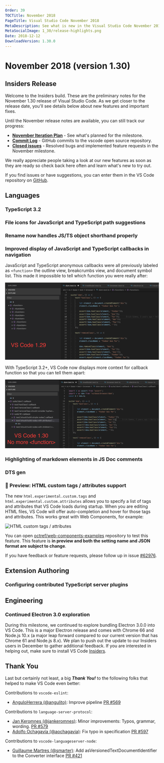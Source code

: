 ```yaml
---
Order: 39
TOCTitle: November 2018
PageTitle: Visual Studio Code November 2018
MetaDescription: See what is new in the Visual Studio Code November 2018 Release (1.30)
MetaSocialImage: 1_30/release-highlights.png
Date: 2018-12-12
DownloadVersion: 1.30.0
---
```

# November 2018 (version 1.30)

<!-- DOWNLOAD_LINKS_PLACEHOLDER -->

## Insiders Release

Welcome to the Insiders build. These are the preliminary notes for the November 1.30 release of Visual Studio Code. As we get closer to the release date, you'll see details below about new features and important fixes.

Until the November release notes are available, you can still track our progress:

* **[November Iteration Plan](https://github.com/Microsoft/vscode/issues/62876)** - See what's planned for the milestone.
* **[Commit Log](https://github.com/Microsoft/vscode/commits/master)** - GitHub commits to the vscode open source repository.
* **[Closed issues](https://github.com/Microsoft/vscode/milestone/81?closed=1)** - Resolved bugs and implemented feature requests in the November milestone.

We really appreciate people taking a look at our new features as soon as they are ready so check back here often and learn what's new to try out.

If you find issues or have suggestions, you can enter them in the VS Code repository on [GitHub](https://github.com/Microsoft/vscode/issues).

## Languages

### TypeScript 3.2

<!-- TODO mjbvz -->

### File icons for JavaScript and TypeScript path suggestions

<!-- TODO mjbvz -->

### Rename now handles JS/TS object shorthand properly

<!-- TODO mjbvz -->

### Improved display of JavaScript and TypeScript callbacks in navigation

JavaScript and TypeScript anonymous callbacks were all previously labeled as `<function>` the outline view, breakcrumbs view, and document symbol list. This made it impossible to tell which function you were really after:

![VS Code 1.29 with <function> entires in the outline view](images/1_30/ts-old-callback-nav.png)

With TypeScript 3.2+, VS Code now displays more context for callback function so that you can tell them apart:

![VS Code 1.30 with much more helpful labels](images/1_30/ts-new-callback-nav.png)

### Highlighting of markdown elements in JS Doc comments

<!-- TODO mjbvz -->

### DTS gen

<!-- TODO mjbvz -->

### 🚧 Preview: HTML custom tags / attributes support

The new `html.experimental.custom.tags` and `html.experimental.custom.attributes` allows you to specify a list of tags and attributes that VS Code loads during startup. When you are editing HTML files, VS Code will offer auto-completion and hover for those tags and attributes. This works great with Web Components, for example:

![HTML custom tags / attributes](images/1_30/html-custom-tag-attribute.gif)

You can open [octref/web-components-examples](https://github.com/octref/web-components-examples) repository to test this feature. This feature is **in preview and both the setting name and JSON format are subject to change**.

If you have feedback or feature requests, please follow up in issue [#62976](https://github.com/Microsoft/vscode/issues/62976).

## Extension Authoring

### Configuring contributed TypeScript server plugins

<!-- TODO mjbvz -->

## Engineering

### Continued Electron 3.0 exploration

During this milestone, we continued to explore bundling Electron 3.0.0 into VS Code. This is a major Electron release and comes with Chrome 66 and Node.js 10.x (a major leap forward compared to our current version that has Chrome 61 and Node.js 8.x). We plan to push out the update to our Insiders users in December to gather additional feedback. If you are interested in helping out, make sure to install VS Code [Insiders](https://code.visualstudio.com/insiders).

## Thank You

Last but certainly not least, a big *__Thank You!__* to the following folks that helped to make VS Code even better:

Contributions to `vscode-eslint`:

* [AnguloHerrera (@angulito)](https://github.com/angulito): Improve pipeline [PR #569](https://github.com/Microsoft/vscode-eslint/pull/569)

Contributions to `language-server-protocol`:

* [Jan Keromnes (@jankeromnes)](https://github.com/jankeromnes): Minor improvements: Typos, grammar, wording. [PR #579](https://github.com/Microsoft/language-server-protocol/pull/579)
* [Adolfo Ochagavía (@aochagavia)](https://github.com/aochagavia): Fix typo in specification [PR #597](https://github.com/Microsoft/language-server-protocol/pull/597)

Contributions to `vscode-languageserver-node`:

* [Guillaume Martres (@smarter)](https://github.com/smarter): Add asVersionedTextDocumentIdentifier to the Converter interface [PR #421](https://github.com/Microsoft/vscode-languageserver-node/pull/421)

<!-- In-product release notes styles.  Do not modify without also modifying regex in gulpfile.common.js -->
<a id="scroll-to-top" role="button" aria-label="scroll to top" href="#"><span class="icon"></span></a>
<link rel="stylesheet" type="text/css" href="css/inproduct_releasenotes.css"/>
